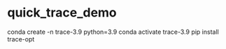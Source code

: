 # quick_trace_demo


conda create -n trace-3.9 python=3.9
conda activate trace-3.9
pip install trace-opt
